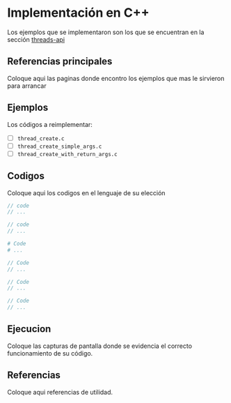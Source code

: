 # Implementación en C++

Los ejemplos que se implementaron son los que se encuentran en la sección [threads-api](../../threads-api/)

## Referencias principales

Coloque aqui las paginas donde encontro los ejemplos que mas le sirvieron para arrancar

## Ejemplos

Los códigos a reimplementar:
- [ ] `thread_create.c`
- [ ] `thread_create_simple_args.c`
- [ ] `thread_create_with_return_args.c`

## Codigos

Coloque aqui los codigos en el lenguaje de su elección

```c
// code
// ...
```

```cpp
// code
// ...
```


```python
# Code
# ...
```


```java
// Code
// ...
```


```go
// Code
// ...
```

```rust
// Code
// ...
```

## Ejecucion

Coloque las capturas de pantalla donde se evidencia el correcto funcionamiento de su código. 


## Referencias

Coloque aqui referencias de utilidad.